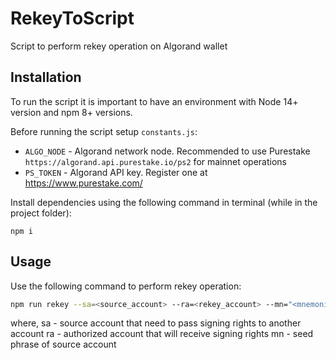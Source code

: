 # RekeyToScript
Script to perform rekey operation on Algorand wallet


## Installation

To run the script it is important to have an environment with Node 14+ version and npm 8+ versions. 

Before running the script setup `constants.js`:

- `ALGO_NODE` - Algorand network node. Recommended to use Purestake `https://algorand.api.purestake.io/ps2` for mainnet operations
- `PS_TOKEN` - Algorand API key. Register one at https://www.purestake.com/

Install dependencies using the following command in terminal (while in the project folder):

`npm i`

## Usage

Use the following command to perform rekey operation:

```bash
npm run rekey --sa=<source_account> --ra=<rekey_account> --mn="<mnemonic>"
```

where,
sa - source account that need to pass signing rights to another account
ra - authorized account that will receive signing rights
mn - seed phrase of source account
